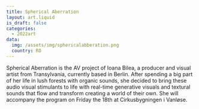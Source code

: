 ```yaml
---
title: Spherical Aberration
layout: art.liquid
is_draft: false
categories:
  - 2022art
data:
  img: /assets/img/sphericalabberation.png
  country: RO
---
```


<p>Spherical Aberration is the AV project of Ioana Bilea, a producer and visual artist from Transylvania, currently based in Berlin. After spending a big part of her life in lush forests with organic sounds, she decided to bring these audio visual stimulants to life with real-time generative visuals and textural sounds that flow and transform creating a world of their own. She will accompany the program on Friday the 18th at Cirkusbygningen i Vanløse.
</p>

